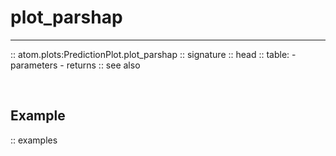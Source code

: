 # plot_parshap
--------------

:: atom.plots:PredictionPlot.plot_parshap
    :: signature
    :: head
    :: table:
        - parameters
        - returns
    :: see also

<br>

## Example

:: examples
